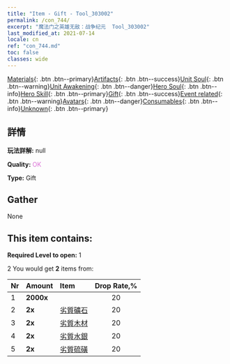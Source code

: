 ```yaml
---
title: "Item - Gift - Tool_303002"
permalink: /con_744/
excerpt: "魔法门之英雄无敌：战争纪元  Tool_303002"
last_modified_at: 2021-07-14
locale: cn
ref: "con_744.md"
toc: false
classes: wide
---
```

 [Materials](/ItemsCN/){: .btn .btn--primary}[Artifacts](/ItemsCN/Artifacts/){: .btn .btn--success}[Unit Soul](/ItemsCN/UnitSoul/){: .btn .btn--warning}[Unit Awakening](/ItemsCN/UnitAwakening/){: .btn .btn--danger}[Hero Soul](/ItemsCN/HeroSoul/){: .btn .btn--info}[Hero Skill](/ItemsCN/HeroSkill/){: .btn .btn--primary}[Gift](/ItemsCN/Gift/){: .btn .btn--success}[Event related](/ItemsCN/Events/){: .btn .btn--warning}[Avatars](/ItemsCN/Avatars/){: .btn .btn--danger}[Consumables](/ItemsCN/Consumables/){: .btn .btn--info}[Unknown](/ItemsCN/Unknown/){: .btn .btn--primary}

## 詳情
 **玩法詳解:** null

 **Quality:** <span style="color: #DA70D6">OK</span>

 **Type:** Gift

## Gather

  None

## This item contains:

 **Required Level to open:** 1

 2 You would get **2** items  from:

  | Nr | Amount |     Item    | Drop Rate,% |
  |:---|:-------|:------------|:---------:|
  | 1 |  **2000x** | <i class="fas fa-coins"/> | 20 | 
  | 2 |  **2x** | [劣質礦石](/cn/Items/mat_1/) | 20 | 
  | 3 |  **2x** | [劣質木材](/cn/Items/mat_1/) | 20 | 
  | 4 |  **2x** | [劣質水銀](/cn/Items/mat_2/) | 20 | 
  | 5 |  **2x** | [劣質硫磺](/cn/Items/mat_3/) | 20 | 
